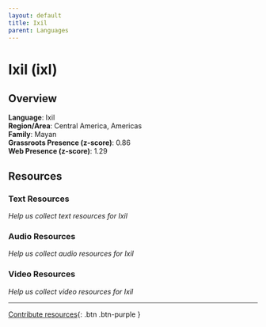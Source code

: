 ```yaml
---
layout: default
title: Ixil
parent: Languages
---
```


# Ixil (ixl)

## Overview

**Language**: Ixil  
**Region/Area**: Central America, Americas  
**Family**: Mayan  
**Grassroots Presence (z-score)**: 0.86  
**Web Presence (z-score)**: 1.29  

## Resources

### Text Resources
*Help us collect text resources for Ixil*

### Audio Resources
*Help us collect audio resources for Ixil*

### Video Resources
*Help us collect video resources for Ixil*

---

[Contribute resources](https://forms.office.com/e/1SfLJx3u1r){: .btn .btn-purple }
